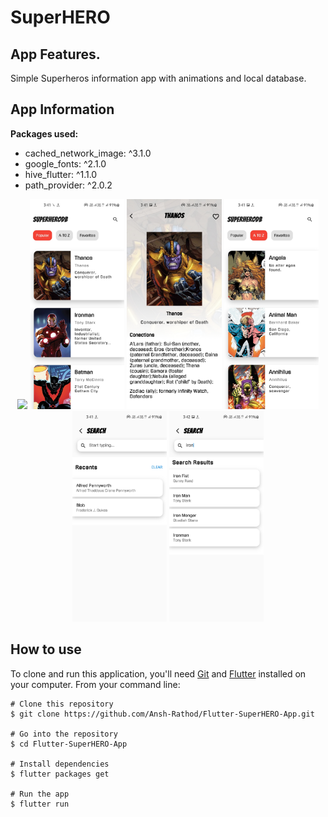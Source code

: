 # SuperHERO

## App Features.
Simple Superheros information app with animations and local database. 

## App Information

**Packages used:**

- cached_network_image: ^3.1.0
- google_fonts: ^2.1.0
- hive_flutter: ^1.1.0
- path_provider: ^2.0.2



<p align="center">
<img src="scrnshts/20210814_153532.gif" width="30%">
<img src="scrnshts/Screenshot_20210814-154107.jpg" width="30%">
<img src="scrnshts/Screenshot_20210814-154115.jpg" width="30%">
<img src="scrnshts/Screenshot_20210814-154138.jpg" width="30%">
<img src="scrnshts/Screenshot_20210814-154148.jpg" width="30%">
<img src="scrnshts/Screenshot_20210814-154201.jpg" width="30%">


</p>

## How to use

To clone and run this application, you'll need [Git](https://git-scm.com/downloads) and [Flutter](https://flutter.dev/docs/get-started/install) installed on your computer. From your command line:

```
# Clone this repository
$ git clone https://github.com/Ansh-Rathod/Flutter-SuperHERO-App.git

# Go into the repository
$ cd Flutter-SuperHERO-App

# Install dependencies
$ flutter packages get

# Run the app
$ flutter run
```
